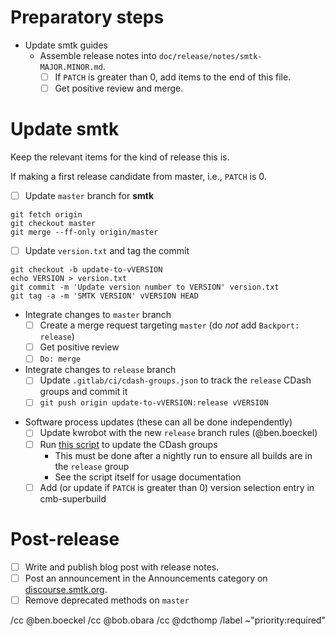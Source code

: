 <!--
This template is for tracking a release of smtk. Please replace the
following strings with the associated values:

  - `VERSION`: e.g. yy.mm.n
  - `MAJOR`: e.g. yy is the year
  - `MINOR`: e.g. mm is the month
  - `PATCH`: e.g. the release sequence number (start at 0)

Please remove this comment.
-->

# Preparatory steps

  - Update smtk guides
    - Assemble release notes into `doc/release/notes/smtk-MAJOR.MINOR.md`.
      - [ ] If `PATCH` is greater than 0, add items to the end of this file.
      - [ ] Get positive review and merge.

# Update smtk

Keep the relevant items for the kind of release this is.

If making a first release candidate from master, i.e., `PATCH` is 0.

  - [ ] Update `master` branch for **smtk**
```
git fetch origin
git checkout master
git merge --ff-only origin/master
```
  - [ ] Update `version.txt` and tag the commit
```
git checkout -b update-to-vVERSION
echo VERSION > version.txt
git commit -m 'Update version number to VERSION' version.txt
git tag -a -m 'SMTK VERSION' vVERSION HEAD
```
  - Integrate changes to `master` branch
    - [ ] Create a merge request targeting `master` (do *not* add `Backport: release`)
    - [ ] Get positive review
    - [ ] `Do: merge`

  - Integrate changes to `release` branch
    - [ ] Update `.gitlab/ci/cdash-groups.json` to track the `release` CDash groups and commit it
    - [ ] `git push origin update-to-vVERSION:release vVERSION`

<!--
Once the robot supports fast-forward merges, this section replaces the above
`Integrate changes` sections:

  - Integrate changes.
    - [ ] Update `.gitlab/ci/cdash-groups.json` to track the `release` CDash groups and commit it
    - [ ] Create a merge request targeting `release`
      - [ ] Add `Backport: master:HEAD~` to end of the MR description
      - [ ] Add `Fast-forward: true` to end of the MR description
    - [ ] Get positive review
    - [ ] `Do: merge`
-->

  - Software process updates (these can all be done independently)
    - [ ] Update kwrobot with the new `release` branch rules (@ben.boeckel)
    - [ ] Run [this script][cdash-update-groups] to update the CDash groups
      - This must be done after a nightly run to ensure all builds are in the `release` group
      - See the script itself for usage documentation
    - [ ] Add (or update if `PATCH` is greater than 0) version selection entry in cmb-superbuild

[cdash-update-groups]: https://gitlab.kitware.com/utils/cdash-utils/-/blob/master/cdash-update-groups.py

# Post-release

  - [ ] Write and publish blog post with release notes.
  - [ ] Post an announcement in the Announcements category on
        [discourse.smtk.org](https://discourse.kitware.com/c/smtk/).
  - [ ] Remove deprecated methods on `master`

/cc @ben.boeckel
/cc @bob.obara
/cc @dcthomp
/label ~"priority:required"
